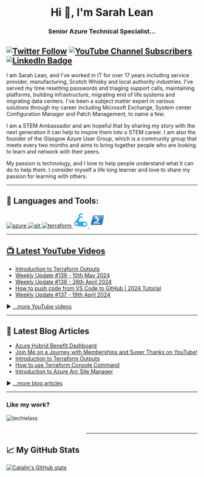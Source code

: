 <h1 align="center">Hi 👋, I'm Sarah Lean</h1>
<h3 align="center">Senior Azure Technical Specialist...</h3>

[![Twitter Follow](https://img.shields.io/twitter/follow/techielass?label=Twitter%20Followers&style=social)](https://twitter.com/intent/follow?screen_name=techielass)
[![YouTube Channel Subscribers](https://img.shields.io/youtube/channel/subscribers/UCQ8U53KvEX2JuCe48MxmV3Q?label=People%20subscribed%20to%20my%20YouTube%20channel&style=social)](https://www.youtube.com/techielass?sub_confirmation=1)
[![LinkedIn Badge](https://img.shields.io/badge/LinkedIn-Profile-informational?style=flat&logo=linkedin&logoColor=white&color=0D76A8)](https://in.linkedin.com/in/sazlean)
---


I am Sarah Lean, and I've worked in IT for over 17 years including service provider, manufacturing, Scotch Whisky and local authority industries. I've served my time resetting passwords and triaging support calls, maintaining platforms, building infrastructure, migrating end of life systems and migrating data centers. I've been a subject matter expert in various solutions through my career including Microsoft Exchange, System center Configuration Manager and Patch Management, to name a few.

I am a STEM Ambassador and am hopeful that by sharing my story with the next generation it can help to inspire them into a STEM career. I am also the founder of the Glasgow Azure User Group, which is a community group that meets every two months and aims to bring together people who are looking to learn and network with their peers.

My passion is technology, and I love to help people understand what it can do to help them. I consider myself a life long learner and love to share my passion for learning with others.

---

## 🧰 Languages and Tools:
<!--Toolbox icons -->

<p align="left"> <a href="https://azure.microsoft.com/en-in/" target="_blank"> <img src="https://www.vectorlogo.zone/logos/microsoft_azure/microsoft_azure-icon.svg" alt="azure" width="40" height="40"/> </a>  <a href="https://git-scm.com/" target="_blank"> <img src="https://www.vectorlogo.zone/logos/git-scm/git-scm-icon.svg" alt="git" width="40" height="40"/> </a> <a href="https://www.terraform.io/" target="_blank"> <img src="https://www.vectorlogo.zone/logos/terraformio/terraformio-icon.svg" alt="terraform" width="40" height="40"/> </a> <a href="https://learn.microsoft.com/azure/azure-resource-manager/bicep/overview?tabs=bicep" target="_blank"> <img src="https://github.com/vscode-icons/vscode-icons/blob/master/icons/file_type_bicep.svg" alt="Azure Bicep" width="40" height="40"/> <a href="https://learn.microsoft.com/powershell/scripting/overview?view=powershell-7.3" target="_blank"> <img src="https://github.com/vscode-icons/vscode-icons/blob/master/icons/file_type_powershell2.svg" alt="PowerShell" width="40" height="40"/> </p>

---
## 📺 Latest YouTube Videos
<!-- YOUTUBE-VIDEOS-LIST:START -->
- [Introduction to Terraform Outputs](https://www.youtube.com/watch?v=GUax2r03hmA)
- [Weekly Update #139 - 10th May 2024](https://www.youtube.com/watch?v=XOn9ulZEO9o)
- [Weekly Update #138 - 26th April 2024](https://www.youtube.com/watch?v=JWepuGskMgc)
- [How to push code from VS Code to GitHub | 2024 Tutorial](https://www.youtube.com/watch?v=aM9BHJkaQoo)
- [Weekly Update #137 - 19th April 2024](https://www.youtube.com/watch?v=c8OAANcqyGA)
<!-- YOUTUBE-VIDEOS-LIST:END -->

 ▶ [...more YouTube videos](https://www.youtube.com/channel/techielass?sub_confirmation=1)

---

## 📘 Latest Blog Articles

<!-- BLOG-POST-LIST:START -->
- [Azure Hybrid Benefit Dashboard](https://www.techielass.com/azure-hybrid-benefit-dashboard/)
- [Join Me on a Journey with Memberships and Super Thanks on YouTube!](https://www.techielass.com/join-me-on-a-journey-with-memberships-and-super-thanks-on-youtube/)
- [Introduction to Terraform Outputs](https://www.techielass.com/introduction-to-terraform-outputs/)
- [How to use Terraform Console Command](https://www.techielass.com/how-to-use-terraform-console-command/)
- [Introduction to Azure Arc Site Manager](https://www.techielass.com/introduction-to-azure-arc-site-manager/)
<!-- BLOG-POST-LIST:END -->

▶ [...more blog articles](https://www.techielass.com)

---

<h3 align="left">Like my work?</h3>
<p><a href="https://www.buymeacoffee.com/techielass"> <img align="left" src="https://cdn.buymeacoffee.com/buttons/v2/default-yellow.png" height="50" width="210" alt="techielass" /></a></p><br><br>

---

## &#x1f4c8; My GitHub Stats

[![Catalin's GitHub stats](https://github-readme-stats.vercel.app/api?username=weeyin83&theme=radical)](https://github.com/anuraghazra/github-readme-stats)
